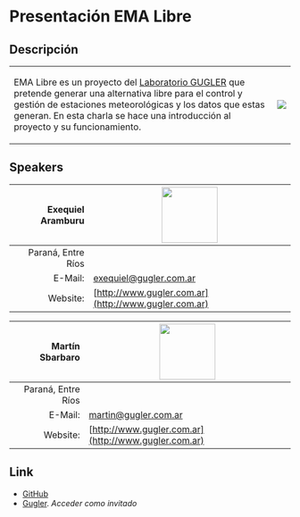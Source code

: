 # Presentación EMA Libre

## Descripción  
<table>
<tr>
<td>
<p>EMA Libre es un proyecto del <a href="http://www.gugler.com.ar" target="_blank">Laboratorio GUGLER</a> que pretende generar una alternativa libre para el control y gestión de estaciones meteorológicas y los datos que estas generan. En esta charla se hace una introducción al proyecto y su funcionamiento.
</td>
<td>
<a href="http://www.gugler.com.ar" target="_blank"><img src="gugler.png"></a>
</td>
</tr>
</table>

## Speakers
| Exequiel Aramburu					|<img src="exequiel.jpg" style="width: 100px;"/>		|
|---------:						|---								|
|Paraná, Entre Ríos					|								|
|E-Mail:						|[exequiel@gugler.com.ar](mailto:exequiel@gugler.com.ar)	|
|Website:						|[http://www.gugler.com.ar](http://www.gugler.com.ar)		|

| Martín Sbarbaro					|<img src="martin.jpg" style="width: 100px;"/>			|
|---------:						|---								|
|Paraná, Entre Ríos					|								|
|E-Mail:						|[martin@gugler.com.ar](mailto:martin@gugler.com.ar)	|
|Website:						|[http://www.gugler.com.ar](http://www.gugler.com.ar)		|

## Link  
 * [GitHub](https://github.com/ParanaConf/2018.presentations/raw/master/Presentaci%C3%B3n%20EMA%20Libre/Ema_Presentacion.pdf)
 * [Gugler](https://campusvirtual.gugler.com.ar/course/view.php?id=41). *Acceder como invitado*

